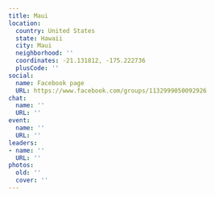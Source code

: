 ```yaml
---
title: Maui
location:
  country: United States
  state: Hawaii
  city: Maui
  neighborhood: ''
  coordinates: -21.131812, -175.222736
  plusCode: ''
social:
  name: Facebook page
  URL: https://www.facebook.com/groups/1132999050092926
chat:
  name: ''
  URL: ''
event:
  name: ''
  URL: ''
leaders:
- name: ''
  URL: ''
photos:
  old: ''
  cover: ''
---
```

